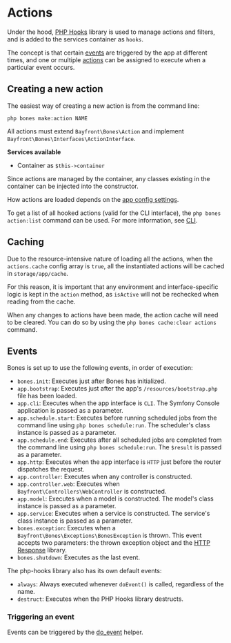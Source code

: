 # Actions

Under the hood, [PHP Hooks](https://github.com/bayfrontmedia/php-hooks) library is used to manage actions and filters, 
and is added to the services container as `hooks`.

The concept is that certain [events](#events) are triggered by the app at different times, 
and one or multiple [actions](#creating-a-new-action) can be assigned to execute when a particular event occurs.

## Creating a new action

The easiest way of creating a new action is from the command line:

```shell
php bones make:action NAME
```

All actions must extend `Bayfront\Bones\Action` and implement `Bayfront\Bones\Interfaces\ActionInterface`.

**Services available**

- Container as `$this->container`

Since actions are managed by the container, any classes existing in the container can be injected into the constructor.

How actions are loaded depends on the [app config settings](app.md#actions).

To get a list of all hooked actions (valid for the CLI interface), the `php bones action:list` command can be used.
For more information, see [CLI](libraries/cli.md).

## Caching

Due to the resource-intensive nature of loading all the actions, when the `actions.cache` config array is `true`,
all the instantiated actions will be cached in `storage/app/cache`.

For this reason, it is important that any environment and interface-specific logic is kept in the `action` method, 
as `isActive` will not be rechecked when reading from the cache.

When any changes to actions have been made, the action cache will need to be cleared.
You can do so by using the `php bones cache:clear actions` command.

## Events

Bones is set up to use the following events, in order of execution:

- `bones.init`: Executes just after Bones has initialized.
- `app.bootstrap`: Executes just after the app's `/resources/bootstrap.php` file has been loaded.
- `app.cli`: Executes when the app interface is `CLI`. The Symfony Console application is passed as a parameter.
- `app.schedule.start`: Executes before running scheduled jobs from the command line using `php bones schedule:run`. 
The scheduler's class instance is passed as a parameter.
- `app.schedule.end`: Executes after all scheduled jobs are completed from the command line 
using `php bones schedule:run`. The `$result` is passed as a parameter.
- `app.http`: Executes when the app interface is `HTTP` just before the router dispatches the request.
- `app.controller`: Executes when any controller is constructed.
- `app.controller.web`: Executes when `Bayfront\Controllers\WebController` is constructed.
- `app.model`: Executes when a model is constructed. The model's class instance is passed as a parameter.
- `app.service`: Executes when a service is constructed. The service's class instance is passed as a parameter.
- `bones.exception`: Executes when a `Bayfront\Bones\Exceptions\BonesException` is thrown. This event accepts two parameters: the thrown exception object and the [HTTP Response](container.md) library.
- `bones.shutdown`: Executes as the last event.

The php-hooks library also has its own default events:

- `always`: Always executed whenever `doEvent()` is called, regardless of the name.
- `destruct`: Executes when the PHP Hooks library destructs.

### Triggering an event

Events can be triggered by the [do_event](helpers.md#do_event) helper.